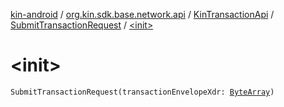 [kin-android](../../../index.md) / [org.kin.sdk.base.network.api](../../index.md) / [KinTransactionApi](../index.md) / [SubmitTransactionRequest](index.md) / [&lt;init&gt;](./-init-.md)

# &lt;init&gt;

`SubmitTransactionRequest(transactionEnvelopeXdr: `[`ByteArray`](https://kotlinlang.org/api/latest/jvm/stdlib/kotlin/-byte-array/index.html)`)`